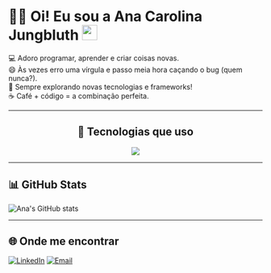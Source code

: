 # 🙋‍♀️ Oi! Eu sou a Ana Carolina Jungbluth <img src="https://media.giphy.com/media/LmNwrBhejkK9EFP504/giphy.gif" width="30">

💻 Adoro programar, aprender e criar coisas novas.  
😄 Às vezes erro uma vírgula e passo meia hora caçando o bug (quem nunca?).  
🚀 Sempre explorando novas tecnologias e frameworks!  
☕️ Café + código = a combinação perfeita.

---

<h2 align="center">🚀 Tecnologias que uso</h2>

<p align="center">
  <img src="https://skillicons.dev/icons?i=html,css,js,ts,react,vue,nodejs,svelte,solidjs,python,java,cs,dotnet,postgres,docker,mongodb" />
</p>

---

## 📊 GitHub Stats
![Ana's GitHub stats](https://github-readme-stats.vercel.app/api?username=AnaJungbluth&show_icons=true&theme=dracula)

---

## 🌐 Onde me encontrar
[![LinkedIn](https://img.shields.io/badge/-LinkedIn-%230077B5?style=for-the-badge&logo=linkedin&logoColor=white)]([https://www.linkedin.com/in/seuusuario/](https://www.linkedin.com/in/ana-carolina-jungbluth-3027aa28a/))
[![Email](https://img.shields.io/badge/-Email-%23EA4335?style=for-the-badge&logo=gmail&logoColor=white)](mailto:anajungbluth26@outlook.com)
